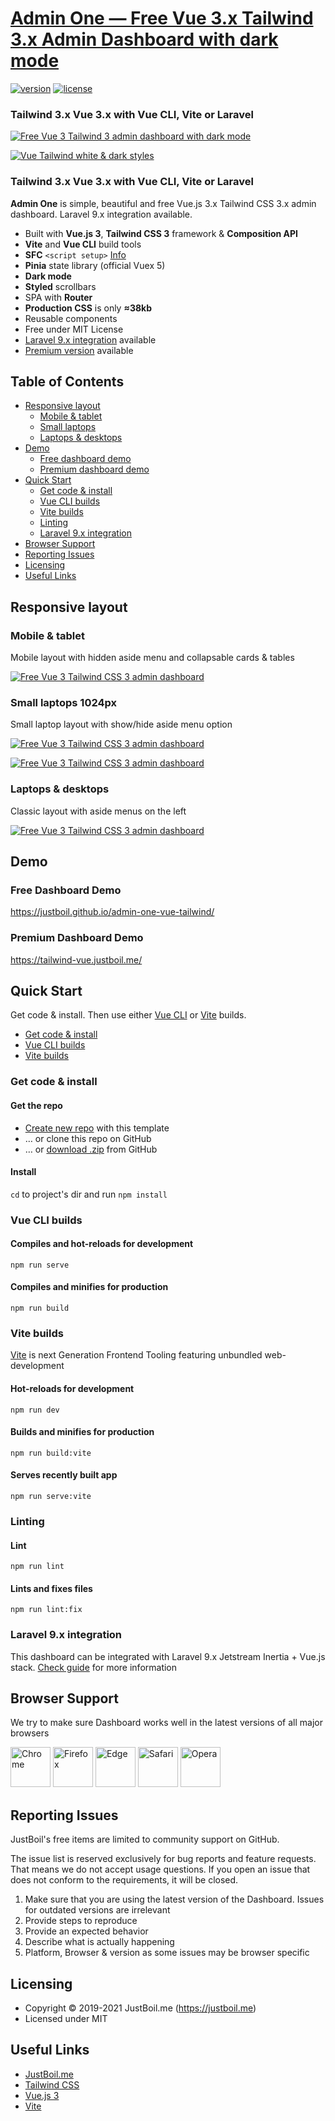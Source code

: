 # [Admin One &mdash; Free Vue 3.x Tailwind 3.x Admin Dashboard with dark mode](https://justboil.me/tailwind-admin-templates/free-vue-dashboard/)

[![version](https://img.shields.io/github/v/release/justboil/admin-one-vue-tailwind)](https://justboil.me/tailwind-admin-templates/free-vue-dashboard/)  [![license](https://img.shields.io/badge/license-MIT-blue.svg)](https://justboil.me/tailwind-admin-templates/free-vue-dashboard/)

### Tailwind 3.x Vue 3.x with Vue CLI, Vite or Laravel

[![Free Vue 3 Tailwind 3 admin dashboard with dark mode](https://static.justboil.me/templates/one/repo-tailwind-vue.png)](https://justboil.github.io/admin-one-vue-tailwind/)

[![Vue Tailwind white & dark styles](https://static.justboil.me/templates/one/repo-styles.png)](https://justboil.github.io/admin-one-vue-tailwind/)

### Tailwind 3.x Vue 3.x with Vue CLI, Vite or Laravel

**Admin One** is simple, beautiful and free Vue.js 3.x Tailwind CSS 3.x admin dashboard. Laravel 9.x integration available.

* Built with **Vue.js 3**, **Tailwind CSS 3** framework & **Composition API**
* **Vite** and **Vue CLI** build tools
* **SFC** `<script setup>` [Info](https://v3.vuejs.org/api/sfc-script-setup.html)
* **Pinia** state library (official Vuex 5)
* **Dark mode**
* **Styled** scrollbars
* SPA with **Router**
* **Production CSS** is only **&thickapprox;38kb**
* Reusable components
* Free under MIT License
* [Laravel 9.x integration](https://github.com/justboil/admin-one-vue-tailwind/blob/master/.laravel-guide/README.md) available
* [Premium version](https://justboil.me/tailwind-admin-templates/vue-dashboard/) available

## Table of Contents

* [Responsive layout](#responsive-layout)
  * [Mobile & tablet](#mobile--tablet)
  * [Small laptops](#small-laptops-1024px)
  * [Laptops & desktops](#laptops--desktops)
* [Demo](#demo)
  * [Free dashboard demo](#free-dashboard-demo)
  * [Premium dashboard demo](#premium-dashboard-demo)
* [Quick Start](#quick-start)
  * [Get code & install](#get-code--install)
  * [Vue CLI builds](#vue-cli-builds)
  * [Vite builds](#vite-builds)
  * [Linting](#linting)
  * [Laravel 9.x integration](#laravel-9x-integration)
* [Browser Support](#browser-support)
* [Reporting Issues](#reporting-issues)
* [Licensing](#licensing)
* [Useful Links](#useful-links)

## Responsive layout

### Mobile & tablet

Mobile layout with hidden aside menu and collapsable cards & tables

[![Free Vue 3 Tailwind CSS 3 admin dashboard](https://static.justboil.me/templates/one/one-tailwind-vue-mobile.png)](https://justboil.github.io/admin-one-vue-tailwind/)

### Small laptops 1024px

Small laptop layout with show/hide aside menu option

[![Free Vue 3 Tailwind CSS 3 admin dashboard](https://static.justboil.me/templates/one/one-tailwind-vue-1024.png)](https://justboil.github.io/admin-one-vue-tailwind/)

[![Free Vue 3 Tailwind CSS 3 admin dashboard](https://static.justboil.me/templates/one/one-tailwind-vue-1024-menu-open.png)](https://justboil.github.io/admin-one-vue-tailwind/)

### Laptops & desktops

Classic layout with aside menus on the left

[![Free Vue 3 Tailwind CSS 3 admin dashboard](https://static.justboil.me/templates/one/one-tailwind-vue-widescreen.png)](https://justboil.github.io/admin-one-vue-tailwind/)

## Demo

### Free Dashboard Demo

https://justboil.github.io/admin-one-vue-tailwind/

### Premium Dashboard Demo

https://tailwind-vue.justboil.me/

## Quick Start

Get code & install. Then use either [Vue CLI](#vue-cli-builds) or [Vite](#vite-builds) builds.

* [Get code & install](#get-code--install)
* [Vue CLI builds](#vue-cli-builds)
* [Vite builds](#vite-builds)

### Get code & install

#### Get the repo

* [Create new repo](https://github.com/justboil/admin-one-vue-tailwind/generate) with this template
* &hellip; or clone this repo on GitHub
* &hellip; or [download .zip](https://github.com/justboil/admin-one-vue-tailwind/archive/master.zip) from GitHub

#### Install

`cd` to project's dir and run `npm install`

### Vue CLI builds

#### Compiles and hot-reloads for development
```
npm run serve
```

#### Compiles and minifies for production
```
npm run build
```

### Vite builds

[Vite](https://vitejs.dev) is next Generation Frontend Tooling featuring unbundled web-development

#### Hot-reloads for development
```
npm run dev
```

#### Builds and minifies for production
```
npm run build:vite
```

#### Serves recently built app
```
npm run serve:vite
```

### Linting

#### Lint
```
npm run lint
```

#### Lints and fixes files
```
npm run lint:fix
```

### Laravel 9.x integration

This dashboard can be integrated with Laravel 9.x Jetstream Inertia + Vue.js stack. [Check guide](https://github.com/justboil/admin-one-vue-tailwind/blob/master/.laravel-guide/README.md) for more information

## Browser Support

We try to make sure Dashboard works well in the latest versions of all major browsers

<img src="https://justboil.me/images/browsers-svg/chrome.svg" width="64" height="64" alt="Chrome"> <img src="https://justboil.me/images/browsers-svg/firefox.svg" width="64" height="64" alt="Firefox"> <img src="https://justboil.me/images/browsers-svg/edge.svg" width="64" height="64" alt="Edge"> <img src="https://justboil.me/images/browsers-svg/safari.svg" width="64" height="64" alt="Safari"> <img src="https://justboil.me/images/browsers-svg/opera.svg" width="64" height="64" alt="Opera">

## Reporting Issues

JustBoil's free items are limited to community support on GitHub.

The issue list is reserved exclusively for bug reports and feature requests. That means we do not accept usage questions. If you open an issue that does not conform to the requirements, it will be closed.

1. Make sure that you are using the latest version of the Dashboard. Issues for outdated versions are irrelevant
2. Provide steps to reproduce
3. Provide an expected behavior
4. Describe what is actually happening
5. Platform, Browser & version as some issues may be browser specific

## Licensing

- Copyright &copy; 2019-2021 JustBoil.me (https://justboil.me)
- Licensed under MIT

## Useful Links

- [JustBoil.me](https://justboil.me/)
- [Tailwind CSS](https://tailwindcss.com/)
- [Vue.js 3](https://v3.vuejs.org/)
- [Vite](https://vitejs.dev)
